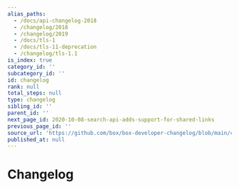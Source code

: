 ```yaml
---
alias_paths:
  - /docs/api-changelog-2018
  - /changelog/2018
  - /changelog/2019
  - /docs/tls-1
  - /docs/tls-11-deprecation
  - /changelog/tls-1.1
is_index: true
category_id: ''
subcategory_id: ''
id: changelog
rank: null
total_steps: null
type: changelog
sibling_id: ''
parent_id: ''
next_page_id: 2020-10-08-search-api-adds-support-for-shared-links
previous_page_id: ''
source_url: 'https://github.com/box/box-developer-changelog/blob/main/content/index.md'
published_at: null
---
```

# Changelog